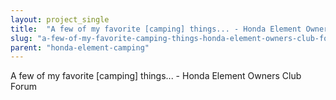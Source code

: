 ```yaml
---
layout: project_single
title:  "A few of my favorite [camping] things... - Honda Element Owners Club Forum"
slug: "a-few-of-my-favorite-camping-things-honda-element-owners-club-forum"
parent: "honda-element-camping"
---
```

A few of my favorite [camping] things... - Honda Element Owners Club Forum